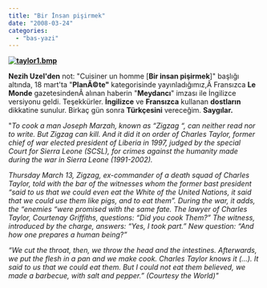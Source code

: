 ```yaml
---
title: "Bir İnsan pişirmek"
date: "2008-03-24"
categories: 
  - "bas-yazi"
---
```


**[![taylor1.bmp](/uploads/2008/03/taylor1.bmp)](/uploads/2008/03/taylor1.bmp "taylor1.bmp")**

**Nezih Uzel'den** not: "Cuisiner un homme \[**Bir insan pişirmek**\]" başlığı altında, 18 mart'ta "**PlanÃ©te"** kategorisinde yayınladığımız,Â Fransızca **Le Monde** gazetesindenÂ alınan haberin "**Meydancı**" imzası ile İngilizce versiyonu geldi. Teşekkürler. **İngilizce** ve **Fransızca** kullanan **dostların** dikkatine sunulur. Birkaç gün sonra **Türkçesini** vereceğim. **Saygılar.**

"_To cook a man Joseph Marzah, known as “Zigzag “, can neither read nor to write. But Zigzag can kill. And it did it on order of Charles Taylor, former chief of war elected president of Liberia in 1997, judged by the special Court for Sierra Leone (SCSL), for crimes against the humanity made during the war in Sierra Leone (1991-2002)._

_Thursday March 13, Zigzag, ex-commander of a death squad of Charles Taylor, told with the bar of the witnesses whom the former bast president “said to us that we could even eat the White of the United Nations, it said that we could use them like pigs, and to eat them”. During the war, it adds, the “enemies “were promised with the same fate. The lawyer of Charles Taylor, Courtenay Griffiths, questions: “Did you cook Them?” The witness, introduced by the charge, answers: “Yes, I took part.” New question: “And how one prepares a human being?”_

_“We cut the throat, then, we throw the head and the intestines. Afterwards, we put the flesh in a pan and we make cook. Charles Taylor knows it (…). It said to us that we could eat them. But I could not eat them believed, we made a barbecue, with salt and pepper.” (Courtesy the World)"_
